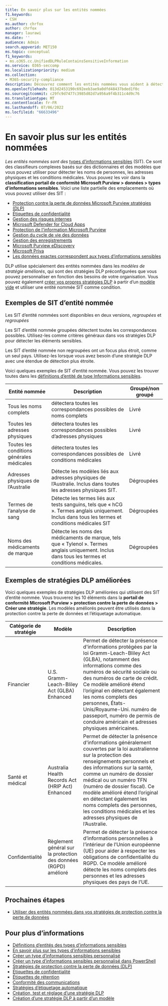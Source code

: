 ```yaml
---
title: En savoir plus sur les entités nommées
f1.keywords:
- CSH
ms.author: chrfox
author: chrfox
manager: laurawi
ms.date: ''
audience: Admin
search.appverid: MET150
ms.topic: conceptual
f1_keywords:
- ms.o365.cc.UnifiedDLPRuleContainsSensitiveInformation
ms.service: O365-seccomp
ms.localizationpriority: medium
ms.collection:
- M365-security-compliance
description: Découvrez comment les entités nommées vous aident à détecter des éléments sensibles contenant des noms de personnes, des adresses physiques et des termes médicaux via des stratégies de protection contre la perte de données
ms.openlocfilehash: 013d2453190c692eeb3ae9a0dfd48437bded1f0c
ms.sourcegitcommit: c29fc9d7477c3985d02d7a956a9f4b311c4d9c76
ms.translationtype: MT
ms.contentlocale: fr-FR
ms.lasthandoff: 07/06/2022
ms.locfileid: "66633496"
---
```

# <a name="learn-about-named-entities"></a>En savoir plus sur les entités nommées

*Les entités nommées sont des* [types d’informations sensibles](sensitive-information-type-learn-about.md) (SIT). Ce sont des classifieurs complexes basés sur des dictionnaires et des modèles que vous pouvez utiliser pour détecter les noms de personnes, les adresses physiques et les conditions médicales. Vous pouvez les voir dans la **classification portail de conformité Microsoft Purview > données > types d’informations sensibles**. Voici une liste partielle des emplacements où vous pouvez utiliser des SIT :


- [Protection contre la perte de données Microsoft Purview stratégies (DLP)](dlp-learn-about-dlp.md) 
- [Étiquettes de confidentialité](sensitivity-labels.md)
- [Gestion des risques internes](insider-risk-management-solution-overview.md)
- [Microsoft Defender for Cloud Apps](/cloud-app-security/what-is-cloud-app-security)
- [Protection de l'information Microsoft Purview](apply-sensitivity-label-automatically.md)
- [Gestion du cycle de vie des données](information-governance.md)
- [Gestion des enregistrements](records-management.md)
- [Microsoft Purview eDiscovery](ediscovery.md)
- [Microsoft Priva](/privacy/priva/priva-overview.md)
- [Les données exactes correspondent aux types d’informations sensibles](sit-learn-about-exact-data-match-based-sits.md)

DLP utilise spécialement des entités nommées dans les *modèles de stratégie améliorés*, qui sont des stratégies DLP préconfigurées que vous pouvez personnaliser en fonction des besoins de votre organisation. Vous pouvez également [créer vos propres stratégies DLP](create-test-tune-dlp-policy.md) à partir d’un [modèle vide](create-a-dlp-policy-from-a-template.md) et utiliser une entité nommée SIT comme condition.

<!-- There are many other SITs that detect strings like social security, credit card, or bank account numbers to identify sensitive items. For more information, see [Sensitive information types entity definitions](sensitive-information-type-entity-definitions.md).-->



## <a name="examples-of-named-entity-sits"></a>Exemples de SIT d’entité nommée

Les SIT d’entité nommées sont disponibles en deux versions, *regroupées* et *regroupées*

Les SIT d’entité nommée groupées détectent toutes les correspondances possibles. Utilisez-les comme critères généraux dans vos stratégies DLP pour détecter les éléments sensibles.

Les SIT d’entité nommée non regroupées ont un focus plus étroit, comme un seul pays. Utilisez-les lorsque vous avez besoin d’une stratégie DLP avec une étendue de détection plus étroite.
 
Voici quelques exemples de SIT d’entité nommée. Vous pouvez les trouver toutes dans les [définitions d’entité de type Informations sensibles](sensitive-information-type-entity-definitions.md).

|Entité nommée |Description  |Groupé/non groupé  |
|---------|---------|---------|
|Tous les noms complets    |détectera toutes les correspondances possibles de noms complets         |   Livré      |
|Toutes les adresses physiques    |détectera toutes les correspondances possibles d’adresses physiques     | Livré |
|Toutes les conditions générales médicales    |détectera toutes les correspondances possibles de conditions médicales |Livré |
|Adresses physiques de l’Australie |  Détecte les modèles liés aux adresses physiques de l’Australie. Inclus dans toutes les adresses physiques SIT. |Dégroupées |
|Termes de l’analyse de sang     |Détecte les termes liés aux tests sanguins, tels que « hCG ». Termes anglais uniquement. Inclus dans tous les termes et conditions médicales SIT      |Dégroupées |
|Noms des médicaments de marque     |Détecte les noms des médicaments de marque, tels que « Tylenol ». Termes anglais uniquement. Inclus dans tous les termes et conditions médicales.         |Dégroupées |

## <a name="examples-of-enhanced-dlp-policies"></a>Exemples de stratégies DLP améliorées

Voici quelques exemples de stratégies DLP améliorées qui utilisent des SIT d’entité nommée. Vous trouverez les 10 éléments dans la **portail de conformité Microsoft Purview > protection contre la perte de données > Créer une stratégie**. Les modèles améliorés peuvent être utilisés dans la protection contre la perte de données et l’étiquetage automatique.

|Catégorie de stratégie  |Modèle  |Description  |
|---------|---------|---------|
|Financier|U.S. Gramm-Leach-Bliley Act (GLBA) Enhanced         |Permet de détecter la présence d'informations protégées par la loi Gramm-Leach-Bliley Act (GLBA), notamment des informations comme des numéros de sécurité sociale ou des numéros de carte de crédit. Ce modèle amélioré étend l’original en détectant également les noms complets des personnes, États-Unis/Royaume-Uni. numéro de passeport, numéro de permis de conduire américain et adresses physiques américaines.         |
| Santé et médical   |Australia Health Records Act (HRIP Act) Enhanced         |Permet de détecter la présence d'informations généralement couvertes par la loi australienne sur la protection des renseignements personnels et des informations sur la santé, comme un numéro de dossier médical ou un numéro TFN (numéro de dossier fiscal). Ce modèle amélioré étend l’original en détectant également les noms complets des personnes, les conditions médicales et les adresses physiques de l’Australie.         |
|Confidentialité   |Règlement général sur la protection des données (RGPD) amélioré         | Permet de détecter la présence d’informations personnelles à l’intérieur de l’Union européenne (UE) pour aider à respecter les obligations de confidentialité du RGPD. Ce modèle amélioré détecte les noms complets des personnes et les adresses physiques des pays de l’UE.        |


## <a name="next-steps"></a>Prochaines étapes

- [Utiliser des entités nommées dans vos stratégies de protection contre la perte de données](named-entities-use.md)


## <a name="for-further-information"></a>Pour plus d’informations

- [Définitions d’entités des types d’informations sensibles](sensitive-information-type-entity-definitions.md)
- [En savoir plus sur les types d’informations sensibles](sensitive-information-type-learn-about.md)
- [Créer un type d’informations sensibles personnalisé](create-a-custom-sensitive-information-type.md)
- [Créer un type d’informations sensibles personnalisé dans PowerShell](create-a-custom-sensitive-information-type-in-scc-powershell.md)
- [Stratégies de protection contre la perte de données (DLP)](data-loss-prevention-policies.md) 
- [Étiquettes de confidentialité](sensitivity-labels.md)
- [Étiquettes de rétention](retention.md)
- [Conformité des communications](communication-compliance.md)
- [Stratégies d’étiquetage automatique](apply-sensitivity-label-automatically.md#how-to-configure-auto-labeling-for-office-apps)
- [Création, test et réglage d’une stratégie DLP](create-test-tune-dlp-policy.md)
- [Création d’une stratégie DLP à partir d’un modèle](create-a-dlp-policy-from-a-template.md) 
